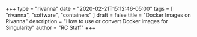 +++
type = "rivanna" 
date = "2020-02-21T15:12:46-05:00" 
tags = [ "rivanna", "software", "containers" ] 
draft = false 
title = "Docker Images on Rivanna" 
description = "How to use or convert Docker images for Singularity" 
author = "RC Staff"
+++


